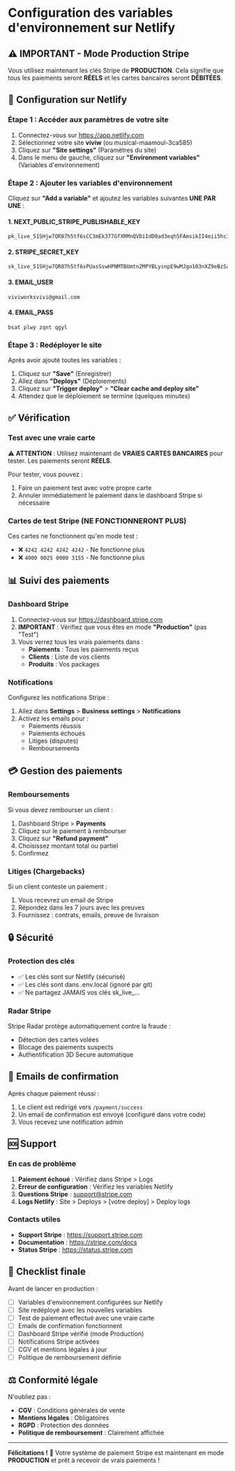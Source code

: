 # Configuration des variables d'environnement sur Netlify

## ⚠️ IMPORTANT - Mode Production Stripe

Vous utilisez maintenant les clés Stripe de **PRODUCTION**. Cela signifie que tous les paiements seront **RÉELS** et les cartes bancaires seront **DÉBITÉES**.

## 🔧 Configuration sur Netlify

### Étape 1 : Accéder aux paramètres de votre site

1. Connectez-vous sur https://app.netlify.com
2. Sélectionnez votre site **viviw** (ou musical-maamoul-3ca585)
3. Cliquez sur **"Site settings"** (Paramètres du site)
4. Dans le menu de gauche, cliquez sur **"Environment variables"** (Variables d'environnement)

### Étape 2 : Ajouter les variables d'environnement

Cliquez sur **"Add a variable"** et ajoutez les variables suivantes **UNE PAR UNE** :

#### 1. NEXT_PUBLIC_STRIPE_PUBLISHABLE_KEY
```
pk_live_51SHjw7QR87h5tf6sCC3mEk377GfXRMnQVDiIdD0ad3eqh5FAmsikII4eii5hcIEFGlsisGiRarrPIAXB3WwZAF6e00JiNKoQqD
```

#### 2. STRIPE_SECRET_KEY
```
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
```

#### 3. EMAIL_USER
```
viviworksvivi@gmail.com
```

#### 4. EMAIL_PASS
```
bsat plwy zqnt qgyl
```

### Étape 3 : Redéployer le site

Après avoir ajouté toutes les variables :

1. Cliquez sur **"Save"** (Enregistrer)
2. Allez dans **"Deploys"** (Déploiements)
3. Cliquez sur **"Trigger deploy"** > **"Clear cache and deploy site"**
4. Attendez que le déploiement se termine (quelques minutes)

## ✅ Vérification

### Test avec une vraie carte

⚠️ **ATTENTION** : Utilisez maintenant de **VRAIES CARTES BANCAIRES** pour tester. Les paiements seront **RÉELS**.

Pour tester, vous pouvez :
1. Faire un paiement test avec votre propre carte
2. Annuler immédiatement le paiement dans le dashboard Stripe si nécessaire

### Cartes de test Stripe (NE FONCTIONNERONT PLUS)

Ces cartes ne fonctionnent qu'en mode test :
- ❌ `4242 4242 4242 4242` - Ne fonctionne plus
- ❌ `4000 0025 0000 3155` - Ne fonctionne plus

## 📊 Suivi des paiements

### Dashboard Stripe

1. Connectez-vous sur https://dashboard.stripe.com
2. **IMPORTANT** : Vérifiez que vous êtes en mode **"Production"** (pas "Test")
3. Vous verrez tous les vrais paiements dans :
   - **Paiements** : Tous les paiements reçus
   - **Clients** : Liste de vos clients
   - **Produits** : Vos packages

### Notifications

Configurez les notifications Stripe :
1. Allez dans **Settings** > **Business settings** > **Notifications**
2. Activez les emails pour :
   - Paiements réussis
   - Paiements échoués
   - Litiges (disputes)
   - Remboursements

## 💳 Gestion des paiements

### Remboursements

Si vous devez rembourser un client :
1. Dashboard Stripe > **Payments**
2. Cliquez sur le paiement à rembourser
3. Cliquez sur **"Refund payment"**
4. Choisissez montant total ou partiel
5. Confirmez

### Litiges (Chargebacks)

Si un client conteste un paiement :
1. Vous recevrez un email de Stripe
2. Répondez dans les 7 jours avec les preuves
3. Fournissez : contrats, emails, preuve de livraison

## 🔒 Sécurité

### Protection des clés

- ✅ Les clés sont sur Netlify (sécurisé)
- ✅ Les clés sont dans .env.local (ignoré par git)
- ✅ Ne partagez JAMAIS vos clés sk_live_...

### Radar Stripe

Stripe Radar protège automatiquement contre la fraude :
- Détection des cartes volées
- Blocage des paiements suspects
- Authentification 3D Secure automatique

## 📧 Emails de confirmation

Après chaque paiement réussi :
1. Le client est redirigé vers `/payment/success`
2. Un email de confirmation est envoyé (configuré dans votre code)
3. Vous recevez une notification admin

## 🆘 Support

### En cas de problème

1. **Paiement échoué** : Vérifiez dans Stripe > Logs
2. **Erreur de configuration** : Vérifiez les variables Netlify
3. **Questions Stripe** : support@stripe.com
4. **Logs Netlify** : Site > Deploys > [votre deploy] > Deploy logs

### Contacts utiles

- **Support Stripe** : https://support.stripe.com
- **Documentation** : https://stripe.com/docs
- **Status Stripe** : https://status.stripe.com

## 📝 Checklist finale

Avant de lancer en production :

- [ ] Variables d'environnement configurées sur Netlify
- [ ] Site redéployé avec les nouvelles variables
- [ ] Test de paiement effectué avec une vraie carte
- [ ] Emails de confirmation fonctionnent
- [ ] Dashboard Stripe vérifié (mode Production)
- [ ] Notifications Stripe activées
- [ ] CGV et mentions légales à jour
- [ ] Politique de remboursement définie

## ⚖️ Conformité légale

N'oubliez pas :
- **CGV** : Conditions générales de vente
- **Mentions légales** : Obligatoires
- **RGPD** : Protection des données
- **Politique de remboursement** : Clairement affichée

---

**Félicitations !** 🎉 Votre système de paiement Stripe est maintenant en mode **PRODUCTION** et prêt à recevoir de vrais paiements !





